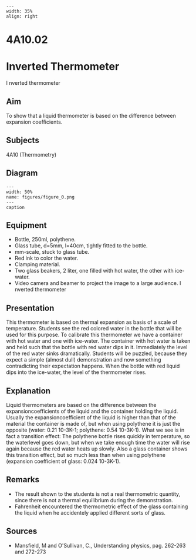 
```{figure} /figures/busy.png
---
width: 35%
align: right
```
# 4A10.02 
  # Inverted Thermometer 
 I nverted thermometer   
  
## Aim   
 To show that a liquid thermometer is based on the difference between expansion coefficients.    
  
## Subjects   
 4A10 (Thermometry)   
  
## Diagram   
   
```{figure} figures/figure_0.png  
---  
width: 50%  
name: figures/figure_0.png  
---  
caption  
``` 
      
  
## Equipment   
 
 *  Bottle, 250ml, polythene. 
 *  Glass tube, d=5mm, l=40cm, tightly fitted to the bottle. 
 *  mm-scale, stuck to glass tube. 
 *  Red ink to color the water. 
 *  Clamping material. 
 *  Two glass beakers, 2 liter, one filled with hot water, the other with ice-water. 
 *  Video camera and beamer to project the image to a large audience. I nverted thermometer
      
  
## Presentation   
 This thermometer is based on thermal expansion as basis of a scale of temperature. Students see the red colored water in the bottle that will be used for this purpose. To calibrate this thermometer we have a container with hot water and one with ice-water. The container with hot water is taken and held such that the bottle with red water dips in it. Immediately the level of the red water sinks dramatically. Students will be puzzled, because they expect a simple (almost dull) demonstration and now something contradicting their expectation happens. When the bottle with red liquid dips into the ice-water, the level of the thermometer rises.    
  
## Explanation   
 Liquid thermometers are based on the difference between the expansioncoefficients of the liquid and the container holding the liquid. Usually the expansioncoefficient of the liquid is higher than that of the material the container is made of, but when using polythene it is just the opposite (water: 0.21 10-3K-1; polythene: 0.54 10-3K-1). What we see is in fact a transition effect: The polythene bottle rises quickly in temperature, so the waterlevel goes down, but when we take enough time the water will rise again because the red water heats up slowly. Also a glass container shows this transition effect, but so much less than when using polythene (expansion coefficient of glass: 0.024 10-3K-1).    
  
## Remarks   
 
 *  The result shown to the students is not a real thermometric quantity, since there is not a thermal equilibrium during the demonstration. 
 *  Fahrenheit encountered the thermometric effect of the glass containing the liquid when he accidentely applied different sorts of glass.
   
  
## Sources   
 
 *  Mansfield, M and O'Sullivan, C., Understanding physics, pag. 262-263 and 272-273
  